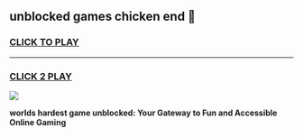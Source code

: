 
## unblocked games chicken end 👋
<h3>
<a href="https://premium.freeplayer.one?title=unblocked_games_chicken_end&ref=13F">CLICK TO PLAY</a></h3>
<hr>

<h3>
<a href="https://premium.freeplayer.one?title=unblocked_games_chicken_end&ref=13F">CLICK 2 PLAY</a>
  
</h3>

<a href="https://premium.freeplayer.one?title=unblocked_games_chicken_end&ref=12F/"><img src="https://clearcache.store/games.png"></a>


**worlds hardest game unblocked: Your Gateway to Fun and Accessible Online Gaming**
